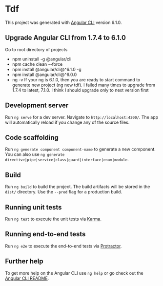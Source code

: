 # Tdf

This project was generated with [Angular CLI](https://github.com/angular/angular-cli) version 6.1.0.

## Upgrade Angular CLI from 1.7.4 to 6.1.0

Go to root directory of projects
* npm uninstall -g @angular/cli
* npm cache clean --force
* npm install @angular/cli@^6.1.0 -g
* npm install @angular/cli@^6.0.0
* ng -v
If your ng is 6.1.0, then you are ready to start command to generate new project (ng new tdf). I failed many times to 
upgrade from 1.7.4 to latest, 7.1.0. I think I should upgrade only to next version first

## Development server

Run `ng serve` for a dev server. Navigate to `http://localhost:4200/`. The app will automatically reload if you change any of the source files.

## Code scaffolding

Run `ng generate component component-name` to generate a new component. You can also use `ng generate directive|pipe|service|class|guard|interface|enum|module`.

## Build

Run `ng build` to build the project. The build artifacts will be stored in the `dist/` directory. Use the `--prod` flag for a production build.

## Running unit tests

Run `ng test` to execute the unit tests via [Karma](https://karma-runner.github.io).

## Running end-to-end tests

Run `ng e2e` to execute the end-to-end tests via [Protractor](http://www.protractortest.org/).

## Further help

To get more help on the Angular CLI use `ng help` or go check out the [Angular CLI README](https://github.com/angular/angular-cli/blob/master/README.md).
